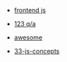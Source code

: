

* [frontend js](https://github.com/yangshun/front-end-interview-handbook/blob/master/questions/javascript-questions.md)
* [123 q/a](https://github.com/ganqqwerty/123-Essential-JavaScript-Interview-Questions)

* [awesome](https://github.com/MaximAbramchuck/awesome-interview-questions#javascript)

* [33-js-concepts](https://github.com/leonardomso/33-js-concepts#21-closures)
